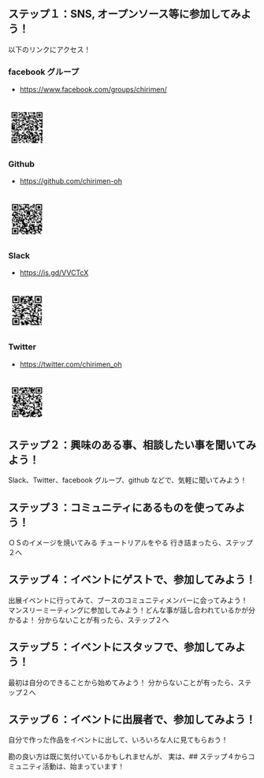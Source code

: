 ## ステップ１：SNS, オープンソース等に参加してみよう！
以下のリンクにアクセス！

### facebook グループ
- https://www.facebook.com/groups/chirimen/
<br>
<img src="./images/facebook.png" width="15%">


### Github
- https://github.com/chirimen-oh
<br>
<img src="./images/github.png" width="15%">

### Slack
- https://is.gd/VVCTcX
<br>
<img src="./images/slack.png" width="15%">
  
### Twitter
- https://twitter.com/chirimen_oh
<br>
<img src="./images/twitter.png" width="15%">


## ステップ２：興味のある事、相談したい事を聞いてみよう！
Slack、Twitter、facebook グループ、github などで、気軽に聞いてみよう！

## ステップ３：コミュニティにあるものを使ってみよう！
ＯＳのイメージを焼いてみる
チュートリアルをやる
行き詰まったら、ステップ２へ


## ステップ４：イベントにゲストで、参加してみよう！
出展イベントに行ってみて、ブースのコミュニティメンバーに会ってみよう！
マンスリーミーティングに参加してみよう！どんな事が話し合われているかが分かるよ！
分からないことが有ったら、ステップ２へ

## ステップ５：イベントにスタッフで、参加してみよう！
最初は自分のできることから始めてみよう！
分からないことが有ったら、ステップ２へ

## ステップ６：イベントに出展者で、参加してみよう！
自分で作った作品をイベントに出して、いろいろな人に見てもらおう！


勘の良い方は既に気付いているかもしれませんが、
実は、## ステップ４からコミュニティ活動は、始まっています！
